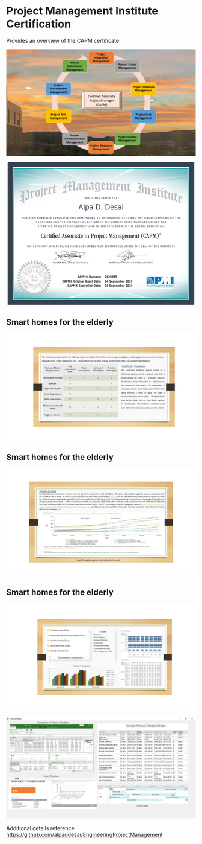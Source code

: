 # Project Management Institute Certification

Provides an overview of the CAPM certificate 

![image](PMI_CAPM.jpg)

![image](CAPMCertificate.jpg)

## Smart homes for the elderly
![image](HealthCareDatabase1.jpg)

## Smart homes for the elderly
![image](HealthCareDatabase2.jpg)

## Smart homes for the elderly
![image](HealthCareDatabase3.jpg)

![image](ProjectSchedule.png)

Additional details reference https://github.com/alpaddesai/EngineeringProjectManagement
